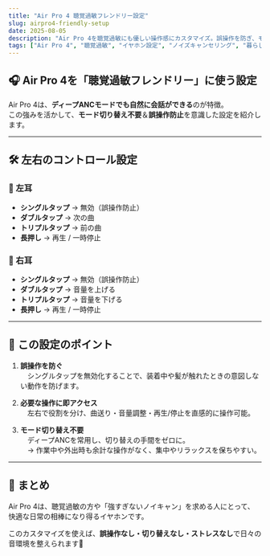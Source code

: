 ```yaml
---
title: "Air Pro 4 聴覚過敏フレンドリー設定"
slug: airpro4-friendly-setup
date: 2025-08-05
description: "Air Pro 4を聴覚過敏にも優しい操作感にカスタマイズ。誤操作を防ぎ、モード切り替え不要で快適に使える設定例です。"
tags: ["Air Pro 4", "聴覚過敏", "イヤホン設定", "ノイズキャンセリング", "暮らしの工夫"]
---
```


## 🎧 Air Pro 4を「聴覚過敏フレンドリー」に使う設定

Air Pro 4は、**ディープANCモードでも自然に会話ができる**のが特徴。  
この強みを活かして、**モード切り替え不要**＆**誤操作防止**を意識した設定を紹介します。

---

## 🛠 左右のコントロール設定

### 🎵 左耳
- **シングルタップ** → 無効（誤操作防止）
- **ダブルタップ** → 次の曲
- **トリプルタップ** → 前の曲
- **長押し** → 再生 / 一時停止

### 🎵 右耳
- **シングルタップ** → 無効（誤操作防止）
- **ダブルタップ** → 音量を上げる
- **トリプルタップ** → 音量を下げる
- **長押し** → 再生 / 一時停止

---

## 🌟 この設定のポイント

1. **誤操作を防ぐ**  
　シングルタップを無効化することで、装着中や髪が触れたときの意図しない動作を防げます。

2. **必要な操作に即アクセス**  
　左右で役割を分け、曲送り・音量調整・再生/停止を直感的に操作可能。

3. **モード切り替え不要**  
　ディープANCを常用し、切り替えの手間をゼロに。  
　→ 作業中や外出時も余計な操作がなく、集中やリラックスを保ちやすい。

---

## 📌 まとめ

Air Pro 4は、聴覚過敏の方や「強すぎないノイキャン」を求める人にとって、  
快適な日常の相棒になり得るイヤホンです。

このカスタマイズを使えば、**誤操作なし・切り替えなし・ストレスなし**で日々の音環境を整えられます🌿
